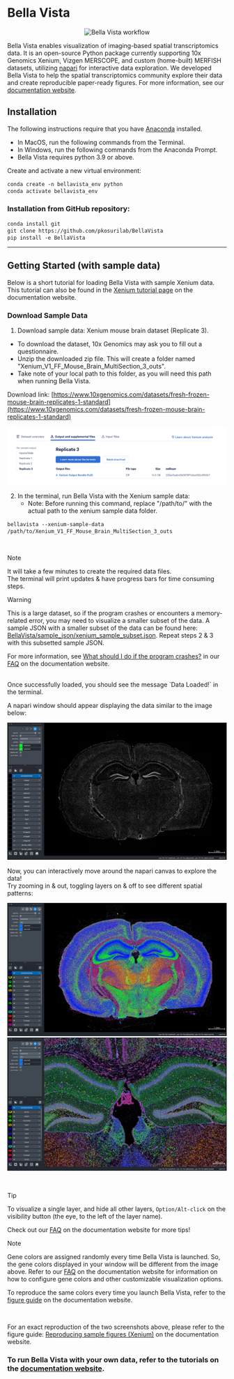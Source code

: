 # Bella Vista

<p align="center">
  <picture>
    <source media="(prefers-color-scheme: dark)" srcset="https://github.com/pkosurilab/BellaVista/blob/main/images/bellavista_figure_darkmode.png?raw=true" width="900">
    <img alt="Bella Vista workflow" src="https://github.com/pkosurilab/BellaVista/blob/main/images/bellavista_figure.png?raw=true" width="900">
  </picture>
</p>
<p align="center">

Bella Vista enables visualization of imaging-based spatial transcriptomics data. It is an open-source Python package currently supporting 10x Genomics Xenium, Vizgen MERSCOPE, and custom (home-built) MERFISH datasets, utilizing [napari](https://napari.org/) for interactive data exploration. We developed Bella Vista to help the spatial transcriptomics community explore their data and create reproducible paper-ready figures. For more information, see our [documentation website](https://bellavista.readthedocs.io/en/latest/).

## Installation
The following instructions require that you have [Anaconda](https://www.anaconda.com/) installed.
<!-- - The package can be installed from PyPI via [pip](https://pypi.org/project/pip/) (recommended) or from the [GitHub repository](https://github.com/pkosurilab/BellaVista). -->
- In MacOS, run the following commands from the Terminal.
- In Windows, run the following commands from the Anaconda Prompt.
- Bella Vista requires python 3.9 or above.

Create and activate a new virtual environment:

```
conda create -n bellavista_env python
conda activate bellavista_env
```

<!-- ### Installation via pip:
```
pip install bellavista
```
--- -->

### Installation from GitHub repository:

```
conda install git
git clone https://github.com/pkosurilab/BellaVista
pip install -e BellaVista
```

---
## Getting Started (with sample data)

Below is a short tutorial for loading Bella Vista with sample Xenium data. This tutorial can also be found in the [Xenium tutorial page](https://bellavista.readthedocs.io/en/latest/bellavista_tutorials/10x_xenium.html) on the documentation website.

### Download Sample Data

1. Download sample data: Xenium mouse brain dataset (Replicate 3).
  - To download the dataset, 10x Genomics may ask you to fill out a questionnaire.
  - Unzip the downloaded zip file. This will create a folder named "Xenium_V1_FF_Mouse_Brain_MultiSection_3_outs".
  - Take note of your local path to this folder, as you will need this path when running Bella Vista.

Download link: [https://www.10xgenomics.com/datasets/fresh-frozen-mouse-brain-replicates-1-standard](https://www.10xgenomics.com/datasets/fresh-frozen-mouse-brain-replicates-1-standard)

<img src="https://github.com/pkosurilab/BellaVista/blob/main/images/xenium_testdata_location.png?raw=true" alt="Xenium sample data website location" width="600" />

2. In the terminal, run Bella Vista with the Xenium sample data:
      - Note: Before running this command, replace "/path/to/" with the actual path to the xenium sample data folder.

```
bellavista --xenium-sample-data /path/to/Xenium_V1_FF_Mouse_Brain_MultiSection_3_outs
```
<br/>

> [!NOTE]  
> It will take a few minutes to create the required data files.\
> The terminal will print updates & have progress bars for time consuming steps.

> [!WARNING]
> This is a large dataset, so if the program crashes or encounters a memory-related error, you may need to visualize a smaller subset of the data.
> A sample JSON with a smaller subset of the data can be found here: [BellaVista/sample_json/xenium_sample_subset.json](https://github.com/pkosurilab/BellaVista/blob/main/sample_json/xenium_sample_subset.json). Repeat steps 2 & 3 with this subsetted sample JSON.
> 
> For more information, see [What should I do if the program crashes?](https://bellavista.readthedocs.io/en/latest/faq.html#frequently-asked-questions) in our [FAQ](https://bellavista.readthedocs.io/en/latest/faq.html) on the documentation website.

<br/>
Once successfully loaded, you should see the message `Data Loaded!` in the terminal. 

A napari window should appear displaying the data similar to the image below:

<img src="https://github.com/pkosurilab/BellaVista/blob/main/images/xenium_initial.png?raw=true" alt="Initial napari load page"/>

<br/>

Now, you can interactively move around the napari canvas to explore the data!\
Try zooming in & out, toggling layers on & off to see different spatial patterns:


<p align="left">
  <img src="https://github.com/pkosurilab/BellaVista/blob/main/images/xenium_brain_position_0_select.png?raw=true" alt="zoom out screenshot" />
  <img src="https://github.com/pkosurilab/BellaVista/blob/main/images/xenium_brain_position_1.png?raw=true" alt="zoom in screenshot" />
</p>

<br/>

> [!TIP] 
> To visualize a single layer, and hide all other layers, `Option/Alt-click` on the visibility button (the eye, to the left of the layer name). 
>
> Check out our [FAQ](https://bellavista.readthedocs.io/en/latest/faq.html#helpful-napari-tips) on the documentation website for more tips!


> [!NOTE]  
> Gene colors are assigned randomly every time Bella Vista is launched. So, the gene colors displayed in your window will be different from the image above. Refer to our [FAQ](https://bellavista.readthedocs.io/en/latest/faq.html#helpful-napari-tips) on the documentation website for information on how to configure gene colors and other customizable visualization options.
>
> To reproduce the same colors every time you launch Bella Vista, refer to the [figure guide](https://bellavista.readthedocs.io/en/latest/figure_guide.html) on the documentation website.
<br/>

For an exact reproduction of the two screenshots above, please refer to the figure guide: [Reproducing sample figures (Xenium)](https://bellavista.readthedocs.io/en/latest/figure_guide.html#reproducing-sample-figures-xenium) on the documentation website.


### To run Bella Vista with your own data, refer to the tutorials on the [documentation website](https://bellavista.readthedocs.io/en/latest/tutorials.html).
